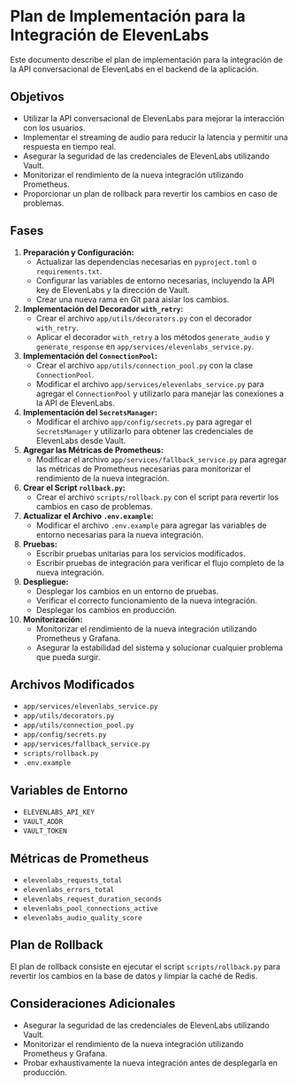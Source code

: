 # Plan de Implementación para la Integración de ElevenLabs

Este documento describe el plan de implementación para la integración de la API conversacional de ElevenLabs en el backend de la aplicación.

## Objetivos

*   Utilizar la API conversacional de ElevenLabs para mejorar la interacción con los usuarios.
*   Implementar el streaming de audio para reducir la latencia y permitir una respuesta en tiempo real.
*   Asegurar la seguridad de las credenciales de ElevenLabs utilizando Vault.
*   Monitorizar el rendimiento de la nueva integración utilizando Prometheus.
*   Proporcionar un plan de rollback para revertir los cambios en caso de problemas.

## Fases

1.  **Preparación y Configuración:**
    *   Actualizar las dependencias necesarias en `pyproject.toml` o `requirements.txt`.
    *   Configurar las variables de entorno necesarias, incluyendo la API key de ElevenLabs y la dirección de Vault.
    *   Crear una nueva rama en Git para aislar los cambios.
2.  **Implementación del Decorador `with_retry`:**
    *   Crear el archivo `app/utils/decorators.py` con el decorador `with_retry`.
    *   Aplicar el decorador `with_retry` a los métodos `generate_audio` y `generate_response` en `app/services/elevenlabs_service.py`.
3.  **Implementación del `ConnectionPool`:**
    *   Crear el archivo `app/utils/connection_pool.py` con la clase `ConnectionPool`.
    *   Modificar el archivo `app/services/elevenlabs_service.py` para agregar el `ConnectionPool` y utilizarlo para manejar las conexiones a la API de ElevenLabs.
4.  **Implementación del `SecretsManager`:**
    *   Modificar el archivo `app/config/secrets.py` para agregar el `SecretsManager` y utilizarlo para obtener las credenciales de ElevenLabs desde Vault.
5.  **Agregar las Métricas de Prometheus:**
    *   Modificar el archivo `app/services/fallback_service.py` para agregar las métricas de Prometheus necesarias para monitorizar el rendimiento de la nueva integración.
6.  **Crear el Script `rollback.py`:**
    *   Crear el archivo `scripts/rollback.py` con el script para revertir los cambios en caso de problemas.
7.  **Actualizar el Archivo `.env.example`:**
    *   Modificar el archivo `.env.example` para agregar las variables de entorno necesarias para la nueva integración.
8.  **Pruebas:**
    *   Escribir pruebas unitarias para los servicios modificados.
    *   Escribir pruebas de integración para verificar el flujo completo de la nueva integración.
9.  **Despliegue:**
    *   Desplegar los cambios en un entorno de pruebas.
    *   Verificar el correcto funcionamiento de la nueva integración.
    *   Desplegar los cambios en producción.
10. **Monitorización:**
    *   Monitorizar el rendimiento de la nueva integración utilizando Prometheus y Grafana.
    *   Asegurar la estabilidad del sistema y solucionar cualquier problema que pueda surgir.

## Archivos Modificados

*   `app/services/elevenlabs_service.py`
*   `app/utils/decorators.py`
*   `app/utils/connection_pool.py`
*   `app/config/secrets.py`
*   `app/services/fallback_service.py`
*   `scripts/rollback.py`
*   `.env.example`

## Variables de Entorno

*   `ELEVENLABS_API_KEY`
*   `VAULT_ADDR`
*   `VAULT_TOKEN`

## Métricas de Prometheus

*   `elevenlabs_requests_total`
*   `elevenlabs_errors_total`
*   `elevenlabs_request_duration_seconds`
*   `elevenlabs_pool_connections_active`
*   `elevenlabs_audio_quality_score`

## Plan de Rollback

El plan de rollback consiste en ejecutar el script `scripts/rollback.py` para revertir los cambios en la base de datos y limpiar la caché de Redis.

## Consideraciones Adicionales

*   Asegurar la seguridad de las credenciales de ElevenLabs utilizando Vault.
*   Monitorizar el rendimiento de la nueva integración utilizando Prometheus y Grafana.
*   Probar exhaustivamente la nueva integración antes de desplegarla en producción.
